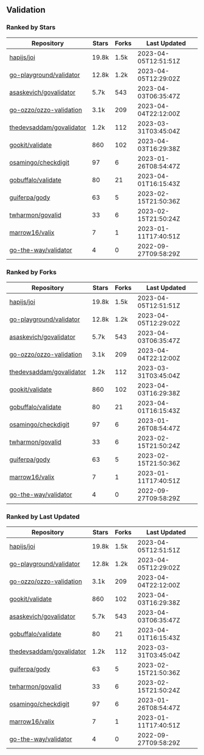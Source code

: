 ## Validation

### Ranked by Stars

| Repository | Stars | Forks | Last Updated |
|------------|-------|-------|--------------|
| [hapijs/joi](https://github.com/hapijs/joi) | 19.8k | 1.5k | 2023-04-05T12:51:51Z |
| [go-playground/validator](https://github.com/go-playground/validator) | 12.8k | 1.2k | 2023-04-05T12:29:02Z |
| [asaskevich/govalidator](https://github.com/asaskevich/govalidator) | 5.7k | 543 | 2023-04-03T06:35:47Z |
| [go-ozzo/ozzo-validation](https://github.com/go-ozzo/ozzo-validation) | 3.1k | 209 | 2023-04-04T22:12:00Z |
| [thedevsaddam/govalidator](https://github.com/thedevsaddam/govalidator) | 1.2k | 112 | 2023-03-31T03:45:04Z |
| [gookit/validate](https://github.com/gookit/validate) | 860 | 102 | 2023-04-03T16:29:38Z |
| [osamingo/checkdigit](https://github.com/osamingo/checkdigit) | 97 | 6 | 2023-01-26T08:54:47Z |
| [gobuffalo/validate](https://github.com/gobuffalo/validate) | 80 | 21 | 2023-04-01T16:15:43Z |
| [guiferpa/gody](https://github.com/guiferpa/gody) | 63 | 5 | 2023-02-15T21:50:36Z |
| [twharmon/govalid](https://github.com/twharmon/govalid) | 33 | 6 | 2023-02-15T21:50:24Z |
| [marrow16/valix](https://github.com/marrow16/valix) | 7 | 1 | 2023-01-11T17:40:51Z |
| [go-the-way/validator](https://github.com/go-the-way/validator) | 4 | 0 | 2022-09-27T09:58:29Z |

### Ranked by Forks

| Repository | Stars | Forks | Last Updated |
|------------|-------|-------|--------------|
| [hapijs/joi](https://github.com/hapijs/joi) | 19.8k | 1.5k | 2023-04-05T12:51:51Z |
| [go-playground/validator](https://github.com/go-playground/validator) | 12.8k | 1.2k | 2023-04-05T12:29:02Z |
| [asaskevich/govalidator](https://github.com/asaskevich/govalidator) | 5.7k | 543 | 2023-04-03T06:35:47Z |
| [go-ozzo/ozzo-validation](https://github.com/go-ozzo/ozzo-validation) | 3.1k | 209 | 2023-04-04T22:12:00Z |
| [thedevsaddam/govalidator](https://github.com/thedevsaddam/govalidator) | 1.2k | 112 | 2023-03-31T03:45:04Z |
| [gookit/validate](https://github.com/gookit/validate) | 860 | 102 | 2023-04-03T16:29:38Z |
| [gobuffalo/validate](https://github.com/gobuffalo/validate) | 80 | 21 | 2023-04-01T16:15:43Z |
| [osamingo/checkdigit](https://github.com/osamingo/checkdigit) | 97 | 6 | 2023-01-26T08:54:47Z |
| [twharmon/govalid](https://github.com/twharmon/govalid) | 33 | 6 | 2023-02-15T21:50:24Z |
| [guiferpa/gody](https://github.com/guiferpa/gody) | 63 | 5 | 2023-02-15T21:50:36Z |
| [marrow16/valix](https://github.com/marrow16/valix) | 7 | 1 | 2023-01-11T17:40:51Z |
| [go-the-way/validator](https://github.com/go-the-way/validator) | 4 | 0 | 2022-09-27T09:58:29Z |

### Ranked by Last Updated

| Repository | Stars | Forks | Last Updated |
|------------|-------|-------|--------------|
| [hapijs/joi](https://github.com/hapijs/joi) | 19.8k | 1.5k | 2023-04-05T12:51:51Z |
| [go-playground/validator](https://github.com/go-playground/validator) | 12.8k | 1.2k | 2023-04-05T12:29:02Z |
| [go-ozzo/ozzo-validation](https://github.com/go-ozzo/ozzo-validation) | 3.1k | 209 | 2023-04-04T22:12:00Z |
| [gookit/validate](https://github.com/gookit/validate) | 860 | 102 | 2023-04-03T16:29:38Z |
| [asaskevich/govalidator](https://github.com/asaskevich/govalidator) | 5.7k | 543 | 2023-04-03T06:35:47Z |
| [gobuffalo/validate](https://github.com/gobuffalo/validate) | 80 | 21 | 2023-04-01T16:15:43Z |
| [thedevsaddam/govalidator](https://github.com/thedevsaddam/govalidator) | 1.2k | 112 | 2023-03-31T03:45:04Z |
| [guiferpa/gody](https://github.com/guiferpa/gody) | 63 | 5 | 2023-02-15T21:50:36Z |
| [twharmon/govalid](https://github.com/twharmon/govalid) | 33 | 6 | 2023-02-15T21:50:24Z |
| [osamingo/checkdigit](https://github.com/osamingo/checkdigit) | 97 | 6 | 2023-01-26T08:54:47Z |
| [marrow16/valix](https://github.com/marrow16/valix) | 7 | 1 | 2023-01-11T17:40:51Z |
| [go-the-way/validator](https://github.com/go-the-way/validator) | 4 | 0 | 2022-09-27T09:58:29Z |

